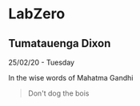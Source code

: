 # LabZero
## Tumatauenga Dixon
25/02/20 - Tuesday

In the wise words of Mahatma Gandhi
>Don't dog the bois